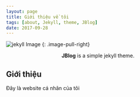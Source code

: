 ```yaml
---
layout: page
title: Giới thiệu về tôi
tags: [about, Jekyll, theme, JBlog]
date: 2017-09-28
---
```


![jekyll Image](http://dab1nmslvvntp.cloudfront.net/wp-content/uploads/2015/02/1424055625jekyll.png)
{: .image-pull-right}

<center><b>JBlog</b> is a simple jekyll theme.</center>

## Giới thiệu

Đây là website cá nhân của tôi

